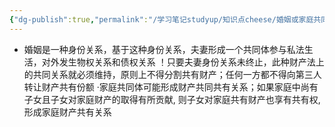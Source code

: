 ```yaml
---
{"dg-publish":true,"permalink":"/学习笔记studyup/知识点cheese/婚姻或家庭共同体/","dgPassFrontmatter":true,"noteIcon":"","created":"2024-07-16T10:20:17.487+08:00","updated":"2024-09-11T12:07:50.242+08:00"}
---
```


- 婚姻是一种身份关系，基于这种身份关系，夫妻形成一个共同体参与私法生活，对外发生物权关系和债权关系
！只要夫妻身份关系未终止，此种财产法上的共同关系就必须维持，原则上不得分割共有财产；任何一方都不得向第三人转让财产共有份额
·家庭共同体可能形成财产共同共有关系；如果家庭中尚有子女且子女对家庭财产的取得有所贡献, 则子女对家庭共有财产也享有共有权, 形成家庭财产共有关系